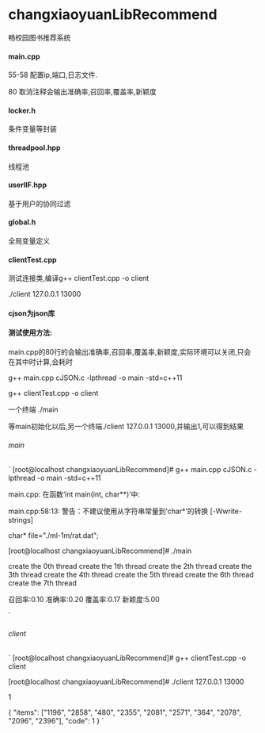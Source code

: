 # changxiaoyuanLibRecommend
畅校园图书推荐系统

#### main.cpp
55-58 配置ip,端口,日志文件.

80 取消注释会输出准确率,召回率,覆盖率,新颖度

#### locker.h
条件变量等封装

#### threadpool.hpp
线程池

#### userIIF.hpp
基于用户的协同过滤

#### global.h
全局变量定义

#### clientTest.cpp
测试连接类,编译g++ clientTest.cpp -o client

./client 127.0.0.1 13000

#### cjson为json库

#### 测试使用方法:
main.cpp的80行的会输出准确率,召回率,覆盖率,新颖度,实际环境可以关闭,只会在其中时计算,会耗时

g++ main.cpp cJSON.c -lpthread -o main -std=c++11

g++ clientTest.cpp -o client

一个终端 ./main

等main初始化以后,另一个终端./client 127.0.0.1 13000,并输出1,可以得到结果

###### main
`
[root@localhost changxiaoyuanLibRecommend]# g++ main.cpp cJSON.c -lpthread -o main -std=c++11


main.cpp: 在函数‘int main(int, char**)’中:


main.cpp:58:13: 警告：不建议使用从字符串常量到‘char*’的转换 [-Wwrite-strings]

  char* file="./ml-1m/rat.dat";
  
[root@localhost changxiaoyuanLibRecommend]# ./main

create the 0th thread
create the 1th thread
create the 2th thread
create the 3th thread
create the 4th thread
create the 5th thread
create the 6th thread
create the 7th thread

召回率:0.10 准确率:0.20 覆盖率:0.17 新颖度:5.00

`

###### client
`
[root@localhost changxiaoyuanLibRecommend]# g++ clientTest.cpp -o client


[root@localhost changxiaoyuanLibRecommend]# ./client 127.0.0.1 13000

1

{
	"items":	["1196", "2858", "480", "2355", "2081", "2571", "364", "2078", "2096", "2396"],
	"code":	1
}
`

